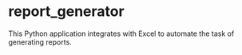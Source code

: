 # report_generator
This Python application integrates with Excel to automate the task of generating reports.
